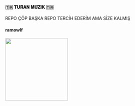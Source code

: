 <h4>🇹🇷 𝐓𝐔𝐑𝐀𝐍 𝐌𝐔̈𝐙𝐈𝐊 🇹🇷</h4>
  REPO ÇÖP BAŞKA REPO TERCİH EDERİM AMA SİZE KALMIŞ 
<h4> ramowlf</h4>    
<p><a href="https://dashboard.heroku.com/new?template=https%3A%2F%2Fgithub.com%2Framowlf%2Fturan"><img src="https://img.shields.io/badge/sikiş%20hane-red?style=for-the-badge&logo=heroku" width="200"/></a></p>    
